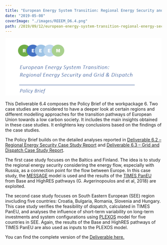```yaml
---
title: "European Energy System Transition: Regional Energy Security and Grid & Dispatch"
date: "2019-05-08"
coverImage: "./images/REEEM_D6.4.png"
path: /2019/09/12/european-energy-system-transition-regional-energy-security-and-grid-dispatch/
---
```


![Deliverable 6.4](./images/REEEM_D6.4.png)

This Deliverable 6.4 composes the Policy Brief of the workpackage 6. Two case studies are considered to have a deeper look at certain regions and different modelling approaches for the transition pathways of European Union towards a low carbon society. It includes the main insights obtained in these case studies. It enlightens key conclusions based on the findings of the case studies.

The Policy Brief builds on the detailed analyses reported in [Deliverable 6.2 –Regional Energy Security Case Study Report](https://next.rl-institut.de/s/DozmwsExtg6WHiK#pdfviewer) and [Deliverable 6.3 – Grid and Dispatch Case Study Report](https://www.reeem.org/wp-content/uploads/2019/05/REEEM-D6.3.-Grid-and-Dispatch-in-SEE-Case-study-report.pdf).

The first case study focuses on the Baltics and Finland. The idea is to study the regional energy security considering the energy flow, especially with Russia, as a connection point for the flow between Europe. In this case study, the [MESSAGE](https://www.reeem.org/index.php/message/) model is used and the results of the [TIMES PanEU](https://www.reeem.org/index.php/times/) from Base and HighRES pathways (G. Avgerinopoulos and et al, 2018) are exploited.

The second case study focuses on South Eastern European (SEE) region invcluding five countries: Croatia, Bulgaria, Romania, Slovenia and Hungary. This case study verifies the feasibility of dispatch, calculated in TIMES PanEU, and analyses the influence of short-term variability on long-term investments and system configurations using [PLEXOS](https://www.reeem.org/index.php/plexos/) model for five countries in SEE. Again, the results of the Base and HighRES pathways of TIMES PanEU are also used as inputs to the PLEXOS model.

You can find the complete version of the [Deliverable here.](https://www.reeem.org/wp-content/uploads/2019/05/REEEM-D6.4_Policy-Brief.pdf)
